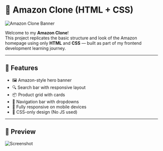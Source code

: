 # 🛒 Amazon Clone (HTML + CSS)

![Amazon Clone Banner](https://upload.wikimedia.org/wikipedia/commons/a/a9/Amazon_logo.svg)

Welcome to my **Amazon Clone**!  
This project replicates the basic structure and look of the Amazon homepage using only **HTML** and **CSS** — built as part of my frontend development learning journey.

---

## 🎯 Features

- 🖼️ Amazon-style hero banner
- 🔍 Search bar with responsive layout
- 📦 Product grid with cards
- 🔗 Navigation bar with dropdowns
- 📱 Fully responsive on mobile devices
- 🎨 CSS-only design (No JS used)

---

## 📸 Preview

![Screenshot](https://user-images.githubusercontent.com/74038190/210833687-c8a7e2cb-2dbb-4d4f-8bbf-6a472dc3e869.png)


